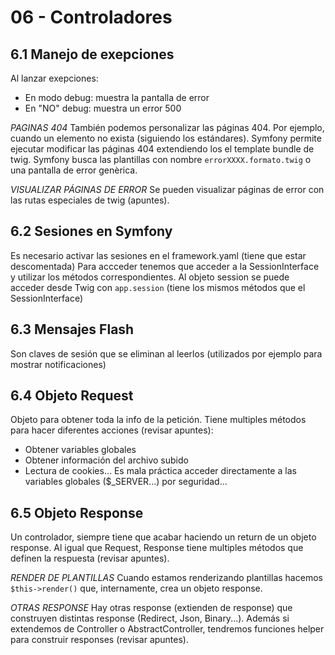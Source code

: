 # 06 - Controladores

## 6.1 Manejo de exepciones
Al lanzar exepciones:
- En modo debug: muestra la pantalla de error
- En "NO" debug: muestra un error 500

*PAGINAS 404*
También podemos personalizar las páginas 404. Por ejemplo, cuando un elemento no exista (siguiendo los estándares).
Symfony permite ejecutar modificar las páginas 404 extendiendo los el template bundle de twig. Symfony busca las plantillas con nombre `errorXXXX.formato.twig` o una pantalla de error genèrica.

*VISUALIZAR PÁGINAS DE ERROR*
Se pueden visualizar páginas de error con las rutas especiales de twig (apuntes).

## 6.2 Sesiones en Symfony
Es necesario activar las sesiones en el framework.yaml (tiene que estar descomentada)
Para accceder tenemos que acceder a la SessionInterface y utilizar los métodos correspondientes.
Al objeto session se puede acceder desde Twig con `app.session` (tiene los mismos métodos que el SessionInterface)

## 6.3 Mensajes Flash
Son claves de sesión que se eliminan al leerlos (utilizados por ejemplo para mostrar notificaciones)

## 6.4 Objeto Request
Objeto para obtener toda la info de la petición.
Tiene multiples métodos para hacer diferentes acciones (revisar apuntes):
- Obtener variables globales
- Obtener información del archivo subido
- Lectura de cookies...
Es mala práctica acceder directamente a las variables globales ($_SERVER...) por seguridad...

## 6.5 Objeto Response
Un controlador, siempre tiene que acabar haciendo un return de un objeto response.
Al igual que Request, Response tiene multiples métodos que definen la respuesta (revisar apuntes).

*RENDER DE PLANTILLAS*
Cuando estamos renderizando plantillas hacemos `$this->render()` que, internamente, crea un objeto response.

*OTRAS RESPONSE*
Hay otras response (extienden de response) que construyen distintas response (Redirect, Json, Binary...).
Además si extendemos de Controller o AbstractController, tendremos funciones helper para construir responses (revisar apuntes).
